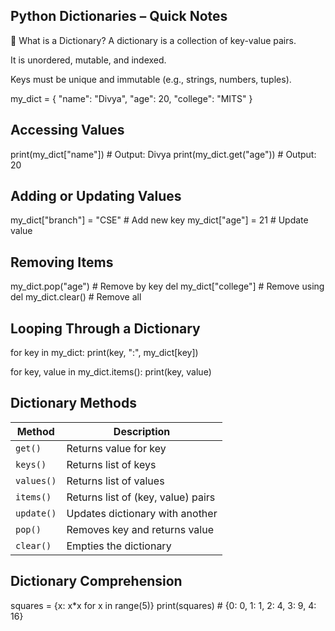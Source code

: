 ## Python Dictionaries – Quick Notes
🔹 What is a Dictionary?
A dictionary is a collection of key-value pairs.

It is unordered, mutable, and indexed.

Keys must be unique and immutable (e.g., strings, numbers, tuples).

my_dict = {
  "name": "Divya",
  "age": 20,
  "college": "MITS"
}

## Accessing Values
print(my_dict["name"])        # Output: Divya
print(my_dict.get("age"))     # Output: 20

## Adding or Updating Values
my_dict["branch"] = "CSE"     # Add new key
my_dict["age"] = 21           # Update value

## Removing Items
my_dict.pop("age")            # Remove by key
del my_dict["college"]        # Remove using del
my_dict.clear()               # Remove all

## Looping Through a Dictionary
for key in my_dict:
    print(key, ":", my_dict[key])

for key, value in my_dict.items():
    print(key, value)

##  Dictionary Methods
| Method     | Description                        |
| ---------- | ---------------------------------- |
| `get()`    | Returns value for key              |
| `keys()`   | Returns list of keys               |
| `values()` | Returns list of values             |
| `items()`  | Returns list of (key, value) pairs |
| `update()` | Updates dictionary with another    |
| `pop()`    | Removes key and returns value      |
| `clear()`  | Empties the dictionary             |

## Dictionary Comprehension
squares = {x: x*x for x in range(5)}
print(squares)  # {0: 0, 1: 1, 2: 4, 3: 9, 4: 16}
